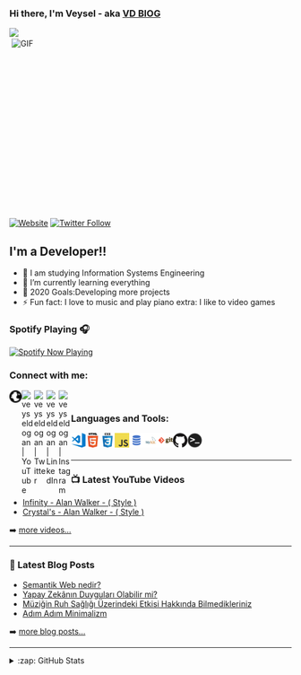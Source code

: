 ### Hi there, I'm Veysel - aka [VD BlOG][website] 
<img src="https://media.giphy.com/media/hvRJCLFzcasrR4ia7z/giphy.gif" width="25px">
<img align="right" alt="GIF" src="https://github.com/abhisheknaiidu/abhisheknaiidu/blob/master/code.gif?raw=true" width="500" height="320" />

[![Website](https://img.shields.io/website?label=veyseldogan.com&style=for-the-badge&url=https://www.veyseldogan.com.tr)](https://www.veyseldogan.com.tr)
[![Twitter Follow](https://img.shields.io/twitter/follow/veyso_dogan?color=1DA1F2&logo=twitter&style=for-the-badge)](https://twitter.com/intent/follow?original_referer=https%3A%2F%2Fgithub.com%2Fveyselgithub&screen_name=veyso_dogan)


## I'm a Developer!!

- 🔭 I am studying Information Systems Engineering
- 🌱  I’m currently learning everything
 - 🥅 2020 Goals:Developing more projects
- ⚡ Fun fact: I love to music and play piano extra: I like to video games

### Spotify Playing 🎧

[<img src="https://now-playing-codestackr.vercel.app/api/spotify-playing" alt="Spotify Now Playing" width="350" />](https://open.spotify.com/user/11153227048)


### Connect with me:

[<img align="left" alt="veyseldogan.com" width="22px" src="https://raw.githubusercontent.com/iconic/open-iconic/master/svg/globe.svg" />][website]
[<img align="left" alt="veyseldogan | YouTube" width="22px" src="https://cdn.jsdelivr.net/npm/simple-icons@v3/icons/youtube.svg" />][youtube]
[<img align="left" alt="veyseldogan | Twitter" width="22px" src="https://cdn.jsdelivr.net/npm/simple-icons@v3/icons/twitter.svg" />][twitter]
[<img align="left" alt="veyseldogan | LinkedIn" width="22px" src="https://cdn.jsdelivr.net/npm/simple-icons@v3/icons/linkedin.svg" />][linkedin]
[<img align="left" alt="veyseldogan | Instagram" width="22px" src="https://cdn.jsdelivr.net/npm/simple-icons@v3/icons/instagram.svg" />][instagram]

<br />

### Languages and Tools:

[<img align="left" alt="Visual Studio Code" width="26px" src="https://raw.githubusercontent.com/github/explore/80688e429a7d4ef2fca1e82350fe8e3517d3494d/topics/visual-studio-code/visual-studio-code.png" />][webdevplaylist]
[<img align="left" alt="HTML5" width="26px" src="https://raw.githubusercontent.com/github/explore/80688e429a7d4ef2fca1e82350fe8e3517d3494d/topics/html/html.png" />][webdevplaylist]
[<img align="left" alt="CSS3" width="26px" src="https://raw.githubusercontent.com/github/explore/80688e429a7d4ef2fca1e82350fe8e3517d3494d/topics/css/css.png" />][cssplaylist]
[<img align="left" alt="JavaScript" width="26px" src="https://raw.githubusercontent.com/github/explore/80688e429a7d4ef2fca1e82350fe8e3517d3494d/topics/javascript/javascript.png" />][jsplaylist]
[<img align="left" alt="SQL" width="26px" src="https://raw.githubusercontent.com/github/explore/80688e429a7d4ef2fca1e82350fe8e3517d3494d/topics/sql/sql.png" />][webdevplaylist]
[<img align="left" alt="MySQL" width="26px" src="https://raw.githubusercontent.com/github/explore/80688e429a7d4ef2fca1e82350fe8e3517d3494d/topics/mysql/mysql.png" />][webdevplaylist]
[<img align="left" alt="Git" width="26px" src="https://raw.githubusercontent.com/github/explore/80688e429a7d4ef2fca1e82350fe8e3517d3494d/topics/git/git.png" />][webdevplaylist]
[<img align="left" alt="GitHub" width="26px" src="https://raw.githubusercontent.com/github/explore/78df643247d429f6cc873026c0622819ad797942/topics/github/github.png" />][webdevplaylist]
[<img align="left" alt="Terminal" width="26px" src="https://raw.githubusercontent.com/github/explore/80688e429a7d4ef2fca1e82350fe8e3517d3494d/topics/terminal/terminal.png" />][webdevplaylist]

<br />
<br />

---

### 📺 Latest YouTube Videos

<!-- YOUTUBE:START -->
- [Infinity - Alan Walker - ( Style )](https://www.youtube.com/watch?v=fnRYGv2RoE0&ab)
- [Crystal's - Alan Walker - ( Style )](https://www.youtube.com/watch?v=H55R6eeE2pY&ab)
<!-- YOUTUBE:END -->

➡️ [more videos...](https://www.youtube.com/channel/UCnl22LTmfj626YewFCe3Gew?)

---

### 📕 Latest Blog Posts

<!-- BLOG-POST-LIST:START -->
- [Semantik Web nedir?](https://www.veyseldogan.com.tr/blog/semantik-web-nedir-arama-motorlari-neden-semantik-web-kullanir)
- [Yapay Zekânın Duyguları Olabilir mi?](https://www.veyseldogan.com.tr/blog/yapay-zekanin-duygulari-olabilir-mi)
- [Müziğin Ruh Sağlığı Üzerindeki Etkisi Hakkında Bilmedikleriniz](https://www.veyseldogan.com.tr/blog/muzigin-ruh-sagligi-uzerindeki-etkisi-hakkinda-bilmedikleriniz)
- [Adım Adım Minimalizm](https://www.veyseldogan.com.tr/blog/adim-adim-minimalizm-bir-minimalist-yasam-rehberi)
<!-- BLOG-POST-LIST:END -->

➡️ [more blog posts...](https://www.veyseldogan.com.tr/blog)

---


<details>
  <summary>:zap: GitHub Stats</summary>

  <img align="left" alt="Veysel's GitHub Stats" src="https://github-readme-stats.vercel.app/api?username=veyselgithub&show_icons=true&hide_border=true" />

</details>

[website]: https://www.veyseldogan.com.tr
 [twitter]: https://twitter.com/veyso_dogan
[youtube]: https://www.youtube.com/channel/UCnl22LTmfj626YewFCe3Gew?
[instagram]: https://www.instagram.com/veyso.s
[linkedin]: https://www.linkedin.com/in/veysel-do%C4%9Fan
[webdevplaylist]: https://github.com/veyselgithub
[jsplaylist]: https://github.com/veyselgithub
[cssplaylist]: https://github.com/veyselgithub
[reactplaylist]: https://github.com/veyselgithub
